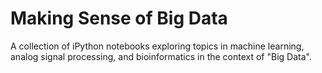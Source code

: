 # Making Sense of Big Data

A collection of iPython notebooks exploring topics in machine learning, analog signal processing, and bioinformatics in the context of "Big Data".
